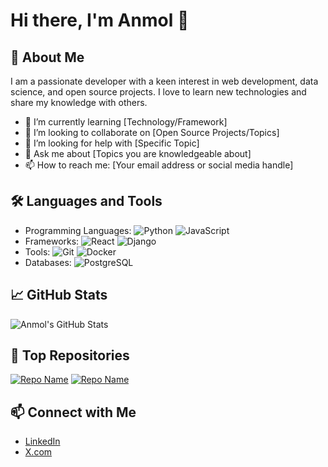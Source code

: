 # Hi there, I'm Anmol 👋
## 🚀 About Me

I am a passionate developer with a keen interest in web development, data science, and open source projects. I love to learn new technologies and share my knowledge with others.

- 🌱 I’m currently learning [Technology/Framework]
- 👯 I’m looking to collaborate on [Open Source Projects/Topics]
- 🤔 I’m looking for help with [Specific Topic]
- 💬 Ask me about [Topics you are knowledgeable about]
- 📫 How to reach me: [Your email address or social media handle]

## 🛠️ Languages and Tools

- Programming Languages: ![Python](https://img.shields.io/badge/-Python-3776AB?style=flat&logo=python&logoColor=white) ![JavaScript](https://img.shields.io/badge/-JavaScript-F7DF1E?style=flat&logo=javascript&logoColor=black)
- Frameworks: ![React](https://img.shields.io/badge/-React-61DAFB?style=flat&logo=react&logoColor=black) ![Django](https://img.shields.io/badge/-Django-092E20?style=flat&logo=django&logoColor=white)
- Tools: ![Git](https://img.shields.io/badge/-Git-F05032?style=flat&logo=git&logoColor=white) ![Docker](https://img.shields.io/badge/-Docker-2496ED?style=flat&logo=docker&logoColor=white)
- Databases: ![PostgreSQL](https://img.shields.io/badge/-PostgreSQL-336791?style=flat&logo=postgresql&logoColor=white)

## 📈 GitHub Stats

![Anmol's GitHub Stats](https://github-readme-stats.vercel.app/api?username=Anmol25&show_icons=true&theme=radical)

## 🌟 Top Repositories

[![Repo Name](https://github-readme-stats.vercel.app/api/pin/?username=Anmol25&repo=youtube-sentiment-analysis&show_owner=true)](https://github.com/Anmol25/youtube-sentiment-analysis)
[![Repo Name](https://github-readme-stats.vercel.app/api/pin/?username=Anmol25&repo=real-estate-app&show_owner=true)](https://github.com/Anmol25/real-estate-app)

## 📫 Connect with Me

- [LinkedIn](https://www.linkedin.com/in/anmol-jindal-7304a0220/)
- [X.com](https://x.com/anmoljindal24)

